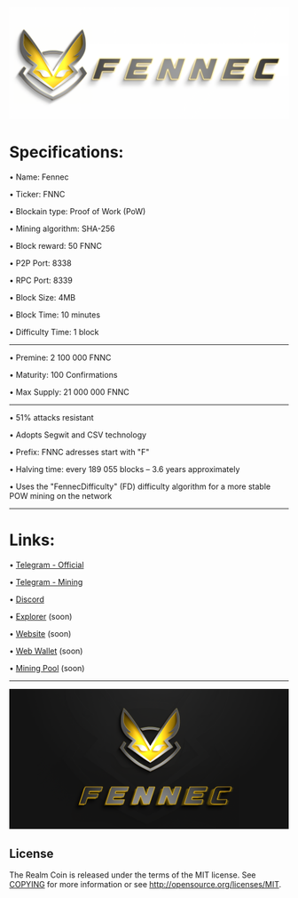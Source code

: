 ![](share/pixmaps/splashscreen_white_1024.png)


Specifications:
==================

• Name:               Fennec

• Ticker:             FNNC

• Blockain type:      Proof of Work (PoW)

• Mining algorithm:   SHA-256

• Block reward:       50 FNNC

• P2P Port:           8338

• RPC Port:           8339

• Block Size:         4MB

• Block Time:         10 minutes

• Difficulty Time:    1 block

---





• Premine:          2 100 000 FNNC

• Maturity:         100 Confirmations  

• Max Supply:       21 000 000 FNNC

---

• 51% attacks resistant

• Adopts Segwit and CSV technology

• Prefix: FNNC adresses start with "F"  

• Halving time: every 189 055 blocks – 3.6 years approximately

• Uses the "FennecDifficulty" (FD) difficulty algorithm for a more stable POW mining on the network


---

Links:
==================

• [Telegram - Official](https://t.me/FennecPortal)

• [Telegram - Mining](https://t.me/FennecMiningPortal)

• [Discord](https://discord.gg/HUepGGUKW4)

• [Explorer](/) (soon)

• [Website](https://fennecblockchain.com/) (soon)

• [Web Wallet](https://fennecwallet.com) (soon)

• [Mining Pool](https://mine.fennecblockchain.com) (soon)


---

![](share/pixmaps/splashscreen_github_1280_2.png)


License
-------

The Realm Coin is released under the terms of the MIT license. See [COPYING](COPYING) for more
information or see http://opensource.org/licenses/MIT.
